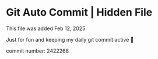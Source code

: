 # Git Auto Commit | Hidden File

This file was added Feb 12, 2025

Just for fun and keeping my daily git commit active 🤪

commit number: 2422268

